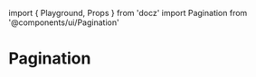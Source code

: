 
import { Playground, Props } from 'docz'
import Pagination from '@components/ui/Pagination'

# Pagination
